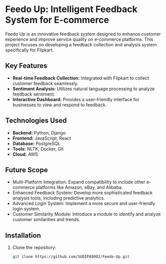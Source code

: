 # Feedo Up: Intelligent Feedback System for E-commerce

Feedo Up is an innovative feedback system designed to enhance customer experience and improve service quality on e-commerce platforms. This project focuses on developing a feedback collection and analysis system specifically for Flipkart.

## Key Features
- **Real-time Feedback Collection:** Integrated with Flipkart to collect customer feedback seamlessly.
- **Sentiment Analysis:** Utilizes natural language processing to analyze feedback sentiment.
- **Interactive Dashboard:** Provides a user-friendly interface for businesses to view and respond to feedback.

## Technologies Used
- **Backend:** Python, Django
- **Frontend:** JavaScript, React
- **Database:** PostgreSQL
- **Tools:** NLTK, Docker, Git
- **Cloud:** AWS

## Future Scope
- Multi-Platform Integration: Expand compatibility to include other e-commerce platforms like Amazon, eBay, and Alibaba.
- Enhanced Feedback System: Develop more sophisticated feedback analysis tools, including predictive analytics.
- Advanced Login System: Implement a more secure and user-friendly login system.
- Customer Similarity Module: Introduce a module to identify and analyze customer similarities and trends.

## Installation
1. Clone the repository:
   ```bash
   git clone https://github.com/SUDIPA9002/Feedo-Up.git
